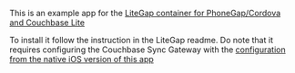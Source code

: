 This is an example app for the [LiteGap container for PhoneGap/Cordova and Couchbase Lite](https://github.com/couchbaselabs/LiteGap)

To install it follow the instruction in the LiteGap readme. Do note that it requires configuring the Couchbase Sync Gateway with the [configuration from the native iOS version of this app](https://github.com/couchbaselabs/CouchChat-iOS/blob/master/sync-gateway-config.json)

